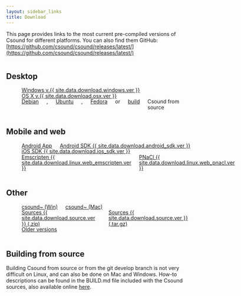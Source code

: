 ```yaml
---
layout: sidebar_links
title: Download
---
```


This page provides links to the most current pre-compiled versions
of Csound for different platforms. You can also find them GitHub:
[https://github.com/csound/csound/releases/latest/](https://github.com/csound/csound/releases/latest/)

<!--
If you want to update the links to Csound distributions on this page,
please, do it in the 'download.yaml' file located in '_data' directory'.
-->


<!-- Deskto -->

<div class="container">
     <div class="nine columns">
         <h2 class="align-center">Desktop</h2>
     </div>
</div>

<div class="container" style="line-height: 1.1em">
    <div class="three columns align-center">
        <i class="fa fa-4x fa-windows"></i><br/>
	<a href="{{ site.data.download.windows.link }}">Windows v.{{ site.data.download.windows.ver }}</a>
    </div>
    <div class="three columns align-center">
        <i class="fa fa-4x fa-apple"></i><br/>
	<a href="{{ site.data.download.osx.link }}">OS X v.{{ site.data.download.osx.ver }}</a>
    </div>
    <div class="three columns align-center">
        <i class="fa fa-4x fa-linux"></i><br/>
	<a href="{{ site.data.download.linux.debian_link }}">Debian</a>,
	<a href="{{ site.data.download.linux.ubuntu_link }}">Ubuntu</a>,
	<a href="{{ site.data.download.linux.fedora_link }}">Fedora</a>
	or <a href="#build-from-source">build</a> Csound from source
    </div>
</div>


<!-- Mobile and Web -->

<br/>
<div class="container">
     <div class="nine columns">
         <h2 class="align-center">Mobile and web</h2>
     </div>
</div>

<div class="container" style="line-height: 1.1em">
    <div class="three columns align-center">
        <i class="fa fa-4x fa-android"></i><br/>
	<a href="{{ site.data.download.android_app.link }}">Android App</a>
	<a href="{{ site.data.download.android_sdk.link }}">Android SDK {{ site.data.download.android_sdk.ver }}</a>
    </div>
    <div class="three columns align-center">
        <i class="fa fa-4x fa-apple"></i><br/>
	<a href="{{ site.data.download.ios_sdk.link }}">iOS SDK {{ site.data.download.ios_sdk.ver }}</a>
    </div>
    <div class="three columns align-center">
        <i class="fa fa-4x fa-html5"></i><br/>
	<a href="{{ site.data.download.linux.web_emscripten.link }}">Emscripten {{ site.data.download.linux.web_emscripten.ver }}</a>
	<a href="{{ site.data.download.linux.web_pnacl.link }}">PNaCl {{ site.data.download.linux.web_pnacl.ver }}</a>
    </div>
</div>


<!-- Other -->

<br/>
<div class="container">
     <div class="nine columns">
         <h2 class="align-center">Other</h2>
     </div>
</div>

<div class="container" style="line-height: 1.1em">
    <div class="three columns align-center">
        <i class="fa fa-4x fa-bicycle"></i><br/>
	<a href="{{ site.data.download.max.win_link }}">csound~ (Win)</a>
	<a href="{{ site.data.download.max.osx_link }}">csound~ (Mac)</a>
    </div>
    <div class="three columns align-center">
        <i class="fa fa-4x fa-file-code-o"></i><br/>
	<a href="{{ site.data.download.source.zip_link }}">Sources {{ site.data.download.source.ver }} (.zip)</a>
	<a href="{{ site.data.download.source.tgz_link }}">Sources {{ site.data.download.source.ver }} (.tar.gz)</a>
    </div>
    <div class="three columns align-center">
        <i class="fa fa-4x fa-archive"></i><br/>
	<a href="{{ site.data.download.archives.link }}">Older versions</a>
    </div>
</div>


<br/>

## Building from source

Building Csound from source or from the git develop branch is not very difficult on Linux,
and can also be done on Mac and Windows. How-to descriptions can be found in the BUILD.md
file included with the Csound sources, also available online
[here](https://github.com/csound/csound/blob/develop/BUILD.md).

